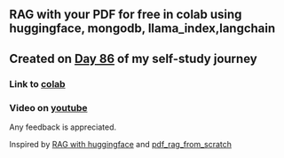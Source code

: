 ## RAG with your PDF for free in colab using huggingface, mongodb, llama_index,langchain

## Created on [Day 86](https://50daysml.blogspot.com/2024/03/day-86-made-youtube-video-chat-with.html) of my self-study journey

### Link to [colab](https://colab.research.google.com/drive/1V_eJOI5ax7pnibeXCIu1FVzeQz0AASSO?usp=sharing) 

### Video on [youtube](https://youtu.be/U6p6Gh5k47E)

Any feedback is appreciated. 

Inspired by [RAG with huggingface](https://huggingface.co/learn/cookbook/en/rag_with_hugging_face_gemma_mongodb) and [pdf_rag_from_scratch](https://github.com/divakaivan/pdf-rag-from-scratch)
